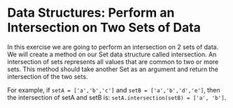 # Data Structures: Perform an Intersection on Two Sets of Data
In this exercise we are going to perform an intersection on 2 sets of data. 
We will create a method on our Set data structure called intersection. 
An intersection of sets represents all values that are common to two or 
more sets. This method should take another Set as an argument and return 
the intersection of the two sets.

For example, if `setA = ['a','b','c']` and `setB = ['a','b','d','e']`, then 
the intersection of setA and setB is: `setA.intersection(setB) = ['a', 'b']`.
